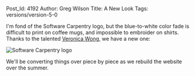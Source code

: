 Post_Id: 4192
Author: Greg Wilson
Title: A New Look
Tags: versions/version-5-0

<p>I'm fond of the Software Carpentry logo, but the blue-to-white color fade is difficult to print on coffee mugs, and impossible to embroider on shirts.  Thanks to the talented <a href="http://veronicawong.com/">Veronica Wong</a>, we have a new one:</p>
<p><img alt="Software Carpentry logo" src="|filename|/files/2011/06/halfsize.png" /></p>
<p>We'll be converting things over piece by piece as we rebuild the website over the summer.</p>
